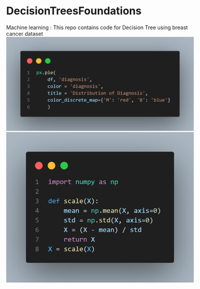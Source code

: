 # DecisionTreesFoundations
Machine learning : This repo contains code for Decision Tree using breast cancer dataset
![alt text1](Snaps/pieChart_code.png) ![alt text2](Snaps/scaling.png)
